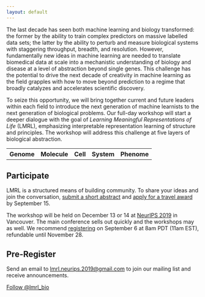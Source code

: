```yaml
---
layout: default
---
```

The last decade has seen both machine learning and biology transformed: the former by the ability to train complex predictors on massive labelled data sets; the latter by the ability to perturb and measure biological systems with staggering throughput, breadth, and resolution. However, fundamentally new ideas in machine learning are needed to translate biomedical data at scale into a mechanistic understanding of biology and disease at a level of abstraction beyond single genes. This challenge has the potential to drive the next decade of creativity in machine learning as the field grapples with how to move beyond prediction to a regime that broadly catalyzes and accelerates scientific discovery.

To seize this opportunity, we will bring together current and future leaders within each field to introduce the next generation of machine learnists to the next generation of biological problems. Our full-day workshop will start a deeper dialogue with the goal of *Learning Meaningful Representations of Life* (LMRL), emphasizing interpretable representation learning of structure and principles. The workshop will address this challenge at five layers of biological abstraction.

<table>
  <tr>
    <th>Genome</th>
    <th>Molecule</th> 
    <th>Cell</th>
    <th>System</th> 
    <th>Phenome</th>
  </tr>
</table>

## Participate

LMRL is a structured means of building community. To share your ideas and join the conversation, [submit a short abstract](https://lmrl-bio.github.io/call) and [apply for a travel award](https://lmrl-bio.github.io/travel) by September 15.

The workshop will be held on December 13 or 14 at [NeurIPS 2019](https://nips.cc/Conferences/2019/) in Vancouver. The main conference sells out quickly and the workshops may as well. We recommend [registering](https://nips.cc/Register/view-registration) on September 6 at 8am PDT (11am EST), refundable until November 28.

## Pre-Register

Send an email to <a href = "mailto: lmrl.neurips.2019@gmail.com">lmrl.neurips.2019@gmail.com</a> to join our mailing list and receive announcements.

<a href="https://twitter.com/lmrl_bio?ref_src=twsrc%5Etfw" class="twitter-follow-button" data-size="large" data-show-count="false">Follow @lmrl_bio</a><script async src="https://platform.twitter.com/widgets.js" charset="utf-8"></script>
